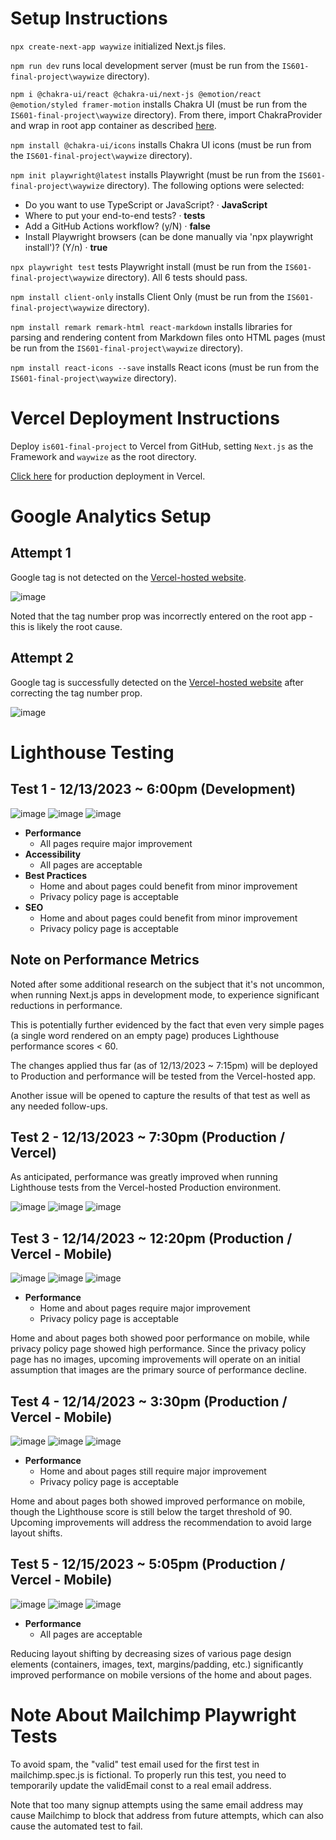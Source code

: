 # Setup Instructions

`npx create-next-app waywize` initialized Next.js files.

`npm run dev` runs local development server (must be run from the `IS601-final-project\waywize` directory).

`npm i @chakra-ui/react @chakra-ui/next-js @emotion/react @emotion/styled framer-motion` installs Chakra UI (must be run from the `IS601-final-project\waywize` directory). From there, import ChakraProvider and wrap in root app container as described [here](https://chakra-ui.com/getting-started/nextjs-guide).

`npm install @chakra-ui/icons` installs Chakra UI icons (must be run from the `IS601-final-project\waywize` directory).

`npm init playwright@latest` installs Playwright (must be run from the `IS601-final-project\waywize` directory). The following options were selected:

* Do you want to use TypeScript or JavaScript? · **JavaScript**
* Where to put your end-to-end tests? · **tests**
* Add a GitHub Actions workflow? (y/N) · **false**
* Install Playwright browsers (can be done manually via 'npx playwright install')? (Y/n) · **true**

`npx playwright test` tests Playwright install (must be run from the `IS601-final-project\waywize` directory). All 6 tests should pass.

`npm install client-only` installs Client Only (must be run from the `IS601-final-project\waywize` directory).

`npm install remark remark-html react-markdown` installs libraries for parsing and rendering content from Markdown files onto HTML pages (must be run from the `IS601-final-project\waywize` directory).

`npm install react-icons --save` installs React icons (must be run from the `IS601-final-project\waywize` directory).

# Vercel Deployment Instructions

Deploy `is601-final-project` to Vercel from GitHub, setting `Next.js` as the Framework and `waywize` as the root directory.

[Click here](https://is-601-final-project.vercel.app/) for production deployment in Vercel.

# Google Analytics Setup

## Attempt 1

Google tag is not detected on the [Vercel-hosted website](https://is-601-final-project.vercel.app/).

![image](/images/GA-Test-1.png)

Noted that the tag number prop was incorrectly entered on the root app - this is likely the root cause.

## Attempt 2

Google tag is successfully detected on the [Vercel-hosted website](https://is-601-final-project.vercel.app/) after correcting the tag number prop.

![image](/images/GA-Test-2.png)

# Lighthouse Testing

## Test 1 - 12/13/2023 ~ 6:00pm (Development)

![image](/images/Lighthouse-Test-1A.png)
![image](/images/Lighthouse-Test-1B.png)
![image](/images/Lighthouse-Test-1C.png)

* **Performance**
    * All pages require major improvement
* **Accessibility**
    * All pages are acceptable
* **Best Practices**
    * Home and about pages could benefit from minor improvement
    * Privacy policy page is acceptable
* **SEO**
    * Home and about pages could benefit from minor improvement
    * Privacy policy page is acceptable

## Note on Performance Metrics

Noted after some additional research on the subject that it's not uncommon, when running Next.js apps in development mode, to experience significant reductions in performance.

This is potentially further evidenced by the fact that even very simple pages (a single word rendered on an empty page) produces Lighthouse performance scores < 60.

The changes applied thus far (as of 12/13/2023 ~ 7:15pm) will be deployed to Production and performance will be tested from the Vercel-hosted app.

Another issue will be opened to capture the results of that test as well as any needed follow-ups.

## Test 2 - 12/13/2023 ~ 7:30pm (Production / Vercel)

As anticipated, performance was greatly improved when running Lighthouse tests from the Vercel-hosted Production environment.

![image](/images/Lighthouse-Test-2A.png)
![image](/images/Lighthouse-Test-2B.png)
![image](/images/Lighthouse-Test-2C.png)

## Test 3 - 12/14/2023 ~ 12:20pm (Production / Vercel - Mobile)

![image](/images/Lighthouse-Test-3A.png)
![image](/images/Lighthouse-Test-3B.png)
![image](/images/Lighthouse-Test-3C.png)

* **Performance**
    * Home and about pages require major improvement
    * Privacy policy page is acceptable

Home and about pages both showed poor performance on mobile, while privacy policy page showed high performance. Since the privacy policy page has no images, upcoming improvements will operate on an initial assumption that images are the primary source of performance decline.

## Test 4 - 12/14/2023 ~ 3:30pm (Production / Vercel - Mobile)

![image](/images/Lighthouse-Test-4A.png)
![image](/images/Lighthouse-Test-4B.png)
![image](/images/Lighthouse-Test-4C.png)

* **Performance**
    * Home and about pages still require major improvement
    * Privacy policy page is acceptable

Home and about pages both showed improved performance on mobile, though the Lighthouse score is still below the target threshold of 90. Upcoming improvements will address the recommendation to avoid large layout shifts.

## Test 5 - 12/15/2023 ~ 5:05pm (Production / Vercel - Mobile)

![image](/images/Lighthouse-Test-5A.png)
![image](/images/Lighthouse-Test-5B.png)
![image](/images/Lighthouse-Test-5C.png)

* **Performance**
    * All pages are acceptable

Reducing layout shifting by decreasing sizes of various page design elements (containers, images, text, margins/padding, etc.) significantly improved performance on mobile versions of the home and about pages.

# Note About Mailchimp Playwright Tests

To avoid spam, the "valid" test email used for the first test in mailchimp.spec.js is fictional. To properly run this test, you need to temporarily update the validEmail const to a real email address.

Note that too many signup attempts using the same email address may cause Mailchimp to block that address from future attempts, which can also cause the automated test to fail.
